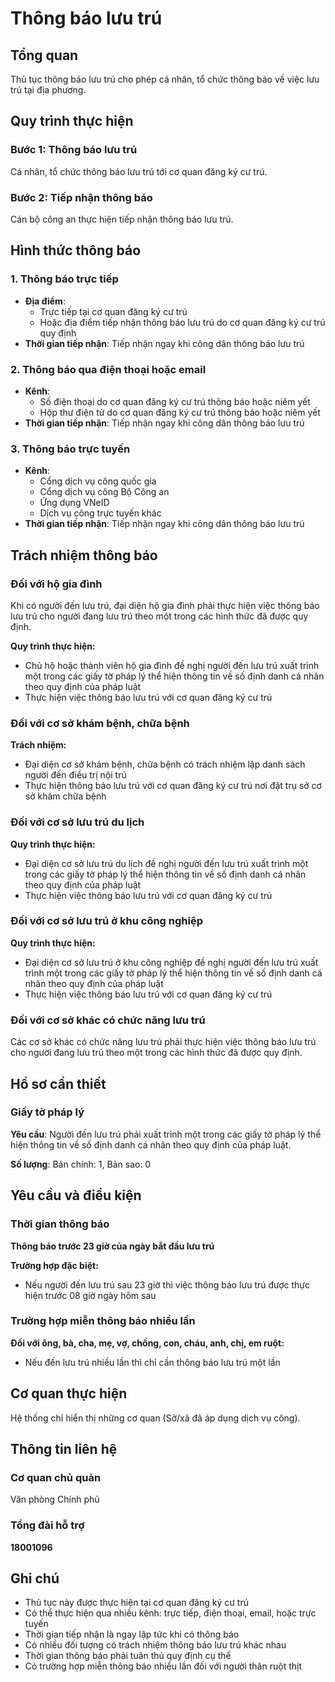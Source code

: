 # Thông báo lưu trú

## Tổng quan
Thủ tục thông báo lưu trú cho phép cá nhân, tổ chức thông báo về việc lưu trú tại địa phương.

## Quy trình thực hiện

### Bước 1: Thông báo lưu trú
Cá nhân, tổ chức thông báo lưu trú tới cơ quan đăng ký cư trú.

### Bước 2: Tiếp nhận thông báo
Cán bộ công an thực hiện tiếp nhận thông báo lưu trú.

## Hình thức thông báo

### 1. Thông báo trực tiếp
- **Địa điểm**: 
  - Trực tiếp tại cơ quan đăng ký cư trú
  - Hoặc địa điểm tiếp nhận thông báo lưu trú do cơ quan đăng ký cư trú quy định
- **Thời gian tiếp nhận**: Tiếp nhận ngay khi công dân thông báo lưu trú

### 2. Thông báo qua điện thoại hoặc email
- **Kênh**: 
  - Số điện thoại do cơ quan đăng ký cư trú thông báo hoặc niêm yết
  - Hộp thư điện tử do cơ quan đăng ký cư trú thông báo hoặc niêm yết
- **Thời gian tiếp nhận**: Tiếp nhận ngay khi công dân thông báo lưu trú

### 3. Thông báo trực tuyến
- **Kênh**: 
  - Cổng dịch vụ công quốc gia
  - Cổng dịch vụ công Bộ Công an
  - Ứng dụng VNeID
  - Dịch vụ công trực tuyến khác
- **Thời gian tiếp nhận**: Tiếp nhận ngay khi công dân thông báo lưu trú

## Trách nhiệm thông báo

### Đối với hộ gia đình
Khi có người đến lưu trú, đại diện hộ gia đình phải thực hiện việc thông báo lưu trú cho người đang lưu trú theo một trong các hình thức đã được quy định.

**Quy trình thực hiện:**
- Chủ hộ hoặc thành viên hộ gia đình đề nghị người đến lưu trú xuất trình một trong các giấy tờ pháp lý thể hiện thông tin về số định danh cá nhân theo quy định của pháp luật
- Thực hiện việc thông báo lưu trú với cơ quan đăng ký cư trú

### Đối với cơ sở khám bệnh, chữa bệnh
**Trách nhiệm:**
- Đại diện cơ sở khám bệnh, chữa bệnh có trách nhiệm lập danh sách người đến điều trị nội trú
- Thực hiện thông báo lưu trú với cơ quan đăng ký cư trú nơi đặt trụ sở cơ sở khám chữa bệnh

### Đối với cơ sở lưu trú du lịch
**Quy trình thực hiện:**
- Đại diện cơ sở lưu trú du lịch đề nghị người đến lưu trú xuất trình một trong các giấy tờ pháp lý thể hiện thông tin về số định danh cá nhân theo quy định của pháp luật
- Thực hiện việc thông báo lưu trú với cơ quan đăng ký cư trú

### Đối với cơ sở lưu trú ở khu công nghiệp
**Quy trình thực hiện:**
- Đại diện cơ sở lưu trú ở khu công nghiệp đề nghị người đến lưu trú xuất trình một trong các giấy tờ pháp lý thể hiện thông tin về số định danh cá nhân theo quy định của pháp luật
- Thực hiện việc thông báo lưu trú với cơ quan đăng ký cư trú

### Đối với cơ sở khác có chức năng lưu trú
Các cơ sở khác có chức năng lưu trú phải thực hiện việc thông báo lưu trú cho người đang lưu trú theo một trong các hình thức đã được quy định.

## Hồ sơ cần thiết

### Giấy tờ pháp lý
**Yêu cầu**: Người đến lưu trú phải xuất trình một trong các giấy tờ pháp lý thể hiện thông tin về số định danh cá nhân theo quy định của pháp luật.

**Số lượng**: Bản chính: 1, Bản sao: 0

## Yêu cầu và điều kiện

### Thời gian thông báo
**Thông báo trước 23 giờ của ngày bắt đầu lưu trú**

**Trường hợp đặc biệt:**
- Nếu người đến lưu trú sau 23 giờ thì việc thông báo lưu trú được thực hiện trước 08 giờ ngày hôm sau

### Trường hợp miễn thông báo nhiều lần
**Đối với ông, bà, cha, mẹ, vợ, chồng, con, cháu, anh, chị, em ruột:**
- Nếu đến lưu trú nhiều lần thì chỉ cần thông báo lưu trú một lần

## Cơ quan thực hiện

Hệ thống chỉ hiển thị những cơ quan (Sở/xã đã áp dụng dịch vụ công).

## Thông tin liên hệ

### Cơ quan chủ quản
Văn phòng Chính phủ

### Tổng đài hỗ trợ
**18001096**

## Ghi chú

- Thủ tục này được thực hiện tại cơ quan đăng ký cư trú
- Có thể thực hiện qua nhiều kênh: trực tiếp, điện thoại, email, hoặc trực tuyến
- Thời gian tiếp nhận là ngay lập tức khi có thông báo
- Có nhiều đối tượng có trách nhiệm thông báo lưu trú khác nhau
- Thời gian thông báo phải tuân thủ quy định cụ thể
- Có trường hợp miễn thông báo nhiều lần đối với người thân ruột thịt

